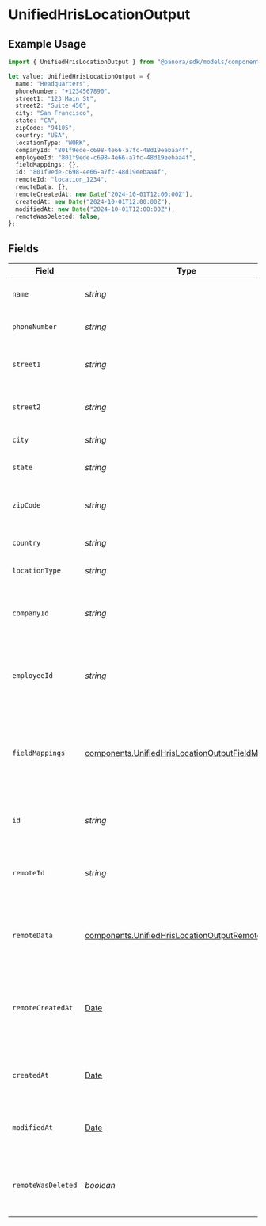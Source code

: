 # UnifiedHrisLocationOutput

## Example Usage

```typescript
import { UnifiedHrisLocationOutput } from "@panora/sdk/models/components";

let value: UnifiedHrisLocationOutput = {
  name: "Headquarters",
  phoneNumber: "+1234567890",
  street1: "123 Main St",
  street2: "Suite 456",
  city: "San Francisco",
  state: "CA",
  zipCode: "94105",
  country: "USA",
  locationType: "WORK",
  companyId: "801f9ede-c698-4e66-a7fc-48d19eebaa4f",
  employeeId: "801f9ede-c698-4e66-a7fc-48d19eebaa4f",
  fieldMappings: {},
  id: "801f9ede-c698-4e66-a7fc-48d19eebaa4f",
  remoteId: "location_1234",
  remoteData: {},
  remoteCreatedAt: new Date("2024-10-01T12:00:00Z"),
  createdAt: new Date("2024-10-01T12:00:00Z"),
  modifiedAt: new Date("2024-10-01T12:00:00Z"),
  remoteWasDeleted: false,
};
```

## Fields

| Field                                                                                                                  | Type                                                                                                                   | Required                                                                                                               | Description                                                                                                            | Example                                                                                                                |
| ---------------------------------------------------------------------------------------------------------------------- | ---------------------------------------------------------------------------------------------------------------------- | ---------------------------------------------------------------------------------------------------------------------- | ---------------------------------------------------------------------------------------------------------------------- | ---------------------------------------------------------------------------------------------------------------------- |
| `name`                                                                                                                 | *string*                                                                                                               | :heavy_minus_sign:                                                                                                     | The name of the location                                                                                               | Headquarters                                                                                                           |
| `phoneNumber`                                                                                                          | *string*                                                                                                               | :heavy_minus_sign:                                                                                                     | The phone number of the location                                                                                       | +1234567890                                                                                                            |
| `street1`                                                                                                              | *string*                                                                                                               | :heavy_minus_sign:                                                                                                     | The first line of the street address                                                                                   | 123 Main St                                                                                                            |
| `street2`                                                                                                              | *string*                                                                                                               | :heavy_minus_sign:                                                                                                     | The second line of the street address                                                                                  | Suite 456                                                                                                              |
| `city`                                                                                                                 | *string*                                                                                                               | :heavy_minus_sign:                                                                                                     | The city of the location                                                                                               | San Francisco                                                                                                          |
| `state`                                                                                                                | *string*                                                                                                               | :heavy_minus_sign:                                                                                                     | The state or region of the location                                                                                    | CA                                                                                                                     |
| `zipCode`                                                                                                              | *string*                                                                                                               | :heavy_minus_sign:                                                                                                     | The zip or postal code of the location                                                                                 | 94105                                                                                                                  |
| `country`                                                                                                              | *string*                                                                                                               | :heavy_minus_sign:                                                                                                     | The country of the location                                                                                            | USA                                                                                                                    |
| `locationType`                                                                                                         | *string*                                                                                                               | :heavy_minus_sign:                                                                                                     | The type of the location                                                                                               | WORK                                                                                                                   |
| `companyId`                                                                                                            | *string*                                                                                                               | :heavy_minus_sign:                                                                                                     | The UUID of the company associated with the location                                                                   | 801f9ede-c698-4e66-a7fc-48d19eebaa4f                                                                                   |
| `employeeId`                                                                                                           | *string*                                                                                                               | :heavy_minus_sign:                                                                                                     | The UUID of the employee associated with the location                                                                  | 801f9ede-c698-4e66-a7fc-48d19eebaa4f                                                                                   |
| `fieldMappings`                                                                                                        | [components.UnifiedHrisLocationOutputFieldMappings](../../models/components/unifiedhrislocationoutputfieldmappings.md) | :heavy_minus_sign:                                                                                                     | The custom field mappings of the object between the remote 3rd party & Panora                                          | {<br/>"custom_field_1": "value1",<br/>"custom_field_2": "value2"<br/>}                                                 |
| `id`                                                                                                                   | *string*                                                                                                               | :heavy_minus_sign:                                                                                                     | The UUID of the location record                                                                                        | 801f9ede-c698-4e66-a7fc-48d19eebaa4f                                                                                   |
| `remoteId`                                                                                                             | *string*                                                                                                               | :heavy_minus_sign:                                                                                                     | The remote ID of the location in the context of the 3rd Party                                                          | location_1234                                                                                                          |
| `remoteData`                                                                                                           | [components.UnifiedHrisLocationOutputRemoteData](../../models/components/unifiedhrislocationoutputremotedata.md)       | :heavy_minus_sign:                                                                                                     | The remote data of the location in the context of the 3rd Party                                                        | {<br/>"raw_data": {<br/>"additional_field": "some value"<br/>}<br/>}                                                   |
| `remoteCreatedAt`                                                                                                      | [Date](https://developer.mozilla.org/en-US/docs/Web/JavaScript/Reference/Global_Objects/Date)                          | :heavy_minus_sign:                                                                                                     | The date when the location was created in the 3rd party system                                                         | 2024-10-01T12:00:00Z                                                                                                   |
| `createdAt`                                                                                                            | [Date](https://developer.mozilla.org/en-US/docs/Web/JavaScript/Reference/Global_Objects/Date)                          | :heavy_minus_sign:                                                                                                     | The created date of the location record                                                                                | 2024-10-01T12:00:00Z                                                                                                   |
| `modifiedAt`                                                                                                           | [Date](https://developer.mozilla.org/en-US/docs/Web/JavaScript/Reference/Global_Objects/Date)                          | :heavy_minus_sign:                                                                                                     | The last modified date of the location record                                                                          | 2024-10-01T12:00:00Z                                                                                                   |
| `remoteWasDeleted`                                                                                                     | *boolean*                                                                                                              | :heavy_minus_sign:                                                                                                     | Indicates if the location was deleted in the remote system                                                             | false                                                                                                                  |